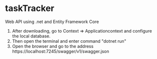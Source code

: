 # taskTracker
Web API using .net and Entity Framework Core

1. After downloading, go to Context => Applicationcontext and configure the local database.
2. Then open the terminal and enter command "dotnet run"
3. Open the browser and go to the address https://localhost:7245/swagger/v1/swagger.json
